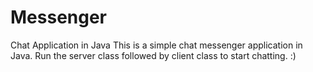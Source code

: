 Messenger
=========

Chat Application in Java
This is a simple chat messenger application in Java. Run the server class followed by client class to start chatting. :) 
